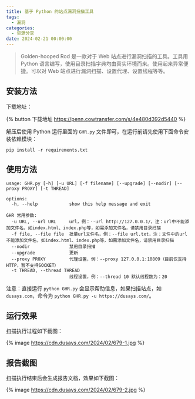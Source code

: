 ```yaml
---
title: 基于 Python 的站点漏洞扫描工具
tags:
  - 漏洞
categories:
  - 资源分享
date: 2024-02-21 00:00:00
---
```


> Golden-hooped Rod 是一款对于 Web 站点进行漏洞扫描的工具。工具用 Python 语言编写，使用目录扫描字典均由真实环境而来。使用起来异常便捷。可以对 Web 站点进行漏洞扫描、设置代理、设置线程等等。

<!-- more -->

## 安装方法

下载地址：

{% button 下载地址 https://penn.cowtransfer.com/s/4e480d392d5440 %}

解压后使用 Python 运行里面的 `GHR.py` 文件即可，在运行前请先使用下面命令安装依赖模块：

```
pip install -r requirements.txt
```

## 使用方法

```
usage: GHR.py [-h] [-u URL] [-f filename] [--upgrade] [--nodir] [--proxy PROXY] [-t THREAD]

options:
  -h, --help            show this help message and exit

GHR 常用参数:
  -u URL, --url URL     url，例：--url http://127.0.0.1/，注：url中不能添加文件名，如index.html、index.php等，如需添加文件名，请禁用目录扫描
  -f file, --file file  批量url文件名，例：--file url.txt，注：文件中的url不能添加文件名，如index.html、index.php等，如需添加文件名，请禁用目录扫描
  --nodir               禁用目录扫描
  --upgrade             更新
  --proxy PROXY         代理设置，例：--proxy 127.0.0.1:10809（目前仅支持HTTP，暂不支持SOCKET）
  -t THREAD, --thread THREAD
                        线程设置，例：--thread 10 默认线程数为：20
```

注意：直接运行 `python GHR.py` 会显示帮助信息，如果扫描站点，如 `dusays.com`，命令为 `python GHR.py -u https://dusays.com/`。

## 运行效果

扫描执行过程如下截图：

{% image https://cdn.dusays.com/2024/02/679-1.jpg %}

## 报告截图

扫描执行结束后会生成报告文档，效果如下截图：

{% image https://cdn.dusays.com/2024/02/679-2.jpg %}